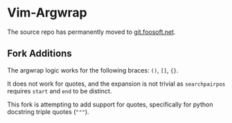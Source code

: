 # Vim-Argwrap

The source repo has permanently moved to [git.foosoft.net](https://git.foosoft.net/alex/vim-argwrap).

## Fork Additions
The argwrap logic works for the following braces: `()`, `[]`, `{}`.

It does not work for quotes, and the expansion is not trivial as 
`searchpairpos` requires `start` and `end` to be distinct.

This fork is attempting to add support for quotes, 
specifically for python docstring triple quotes (`"""`).